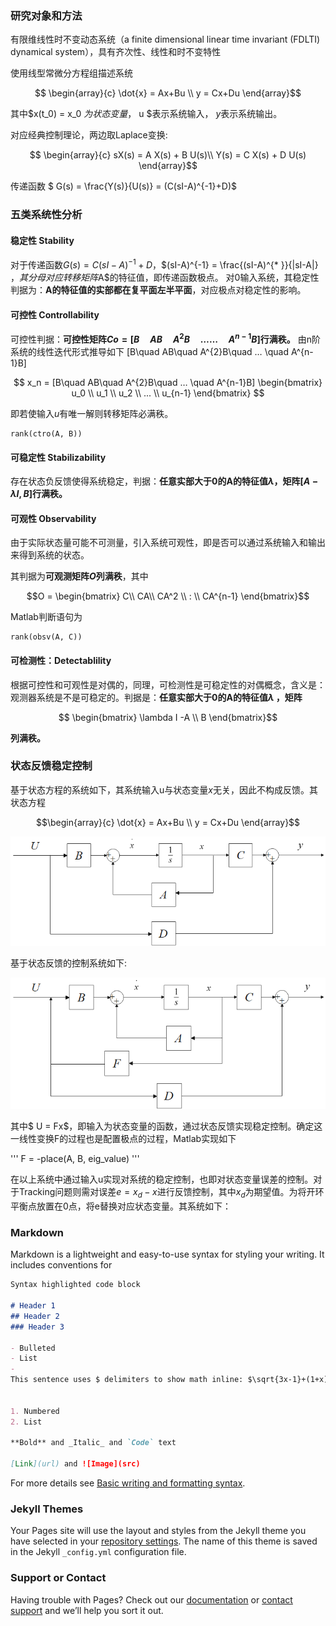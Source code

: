 <head>
    <script src="https://cdn.mathjax.org/mathjax/latest/MathJax.js?config=TeX-AMS-MML_HTMLorMML" type="text/javascript"></script>
    <script type="text/x-mathjax-config">
        MathJax.Hub.Config({
            tex2jax: {
            skipTags: ['script', 'noscript', 'style', 'textarea', 'pre'],
            inlineMath: [['$','$']]
            }
        });
    </script>
</head>

### 研究对象和方法

有限维线性时不变动态系统（a finite dimensional linear time invariant (FDLTI) dynamical system），具有齐次性、线性和时不变特性

使用线型常微分方程组描述系统

$$ \begin{array}{c}
\dot{x}  = Ax+Bu \\
 y  =  Cx+Du 
 \end{array}$$

其中$x(t_0) = x_0 $为状态变量，$ u $表示系统输入， $y$表示系统输出。

对应经典控制理论，两边取Laplace变换:

$$ \begin{array}{c}
sX(s) = A X(s) + B U(s)\\
Y(s) = C X(s) + D U(s)
\end{array}$$

传递函数 $ G(s) = \frac{Y(s)}{U(s)} = (C(sI-A)^{-1}+D)$


### 五类系统性分析

#### 稳定性 Stability

对于传递函数$G(s)=C(sI-A)^{-1}+D$，$(sI-A)^{-1} = \frac{(sI-A)^{* }}{|sI-A|} $，其分母对应转移矩阵$A$的特征值，即传递函数极点。
对0输入系统，其稳定性判据为：**A的特征值的实部都在复平面左半平面**，对应极点对稳定性的影响。

#### 可控性 Controllability

可控性判据：**可控性矩阵$Co = [B\quad AB\quad A^{2}B\quad ……\quad A^{n-1}B]$行满秩。** 由n阶系统的线性迭代形式推导如下
[B\quad AB\quad A^{2}B\quad … \quad A^{n-1}B] 

$$ x_n = [B\quad AB\quad A^{2}B\quad … \quad A^{n-1}B] 
\begin{bmatrix} 
u_0 \\ 
u_1 \\ 
u_2 \\ 
... \\ 
u_{n-1} 
\end{bmatrix} $$

即若使输入$u$有唯一解则转移矩阵必满秩。

``` 
rank(ctro(A, B))
```

#### 可稳定性 Stabilizability

存在状态负反馈使得系统稳定，判据：**任意实部大于0的A的特征值$\lambda$，矩阵$[A-\lambda I, B]$行满秩。**

#### 可观性 Observability

由于实际状态量可能不可测量，引入系统可观性，即是否可以通过系统输入和输出来得到系统的状态。

其判据为**可观测矩阵$O$列满秩**，其中

$$O = \begin{bmatrix}
 C\\
 CA\\
CA^2 \\
: \\
CA^{n-1}
\end{bmatrix}$$

Matlab判断语句为
```
rank(obsv(A, C))
```

#### 可检测性：Detectablility

根据可控性和可观性是对偶的，同理，可检测性是可稳定性的对偶概念，含义是：观测器系统是不是可稳定的。判据是：**任意实部大于0的A的特征值$\lambda$ ，矩阵**

$$ \begin{bmatrix} \lambda I -A \\ 
B \end{bmatrix}$$

**列满秩。**

### 状态反馈稳定控制

基于状态方程的系统如下，其系统输入u与状态变量$x$无关，因此不构成反馈。其状态方程

$$\begin{array}{c}
\dot{x}  = Ax+Bu \\
 y  =  Cx+Du 
\end{array}$$

![img](/Figures/feedback_fig.png)

基于状态反馈的控制系统如下:

![img](/Figures/state_feedback_fig.png)

其中$ U = Fx$，即输入为状态变量的函数，通过状态反馈实现稳定控制。确定这一线性变换F的过程也是配置极点的过程，Matlab实现如下

'''
F = -place(A, B, eig_value)
'''

在以上系统中通过输入u实现对系统的稳定控制，也即对状态变量误差的控制。对于Tracking问题则需对误差$e = {x_d} - x$进行反馈控制，其中$x_d$为期望值。为将开环平衡点放置在0点，将e替换对应状态变量。其系统如下：



### Markdown

Markdown is a lightweight and easy-to-use syntax for styling your writing. It includes conventions for

```markdown
Syntax highlighted code block

# Header 1
## Header 2
### Header 3

- Bulleted
- List
- 
This sentence uses $ delimiters to show math inline: $\sqrt{3x-1}+(1+x)^2$


1. Numbered
2. List

**Bold** and _Italic_ and `Code` text

[Link](url) and ![Image](src)
```

For more details see [Basic writing and formatting syntax](https://docs.github.com/en/github/writing-on-github/getting-started-with-writing-and-formatting-on-github/basic-writing-and-formatting-syntax).

### Jekyll Themes

Your Pages site will use the layout and styles from the Jekyll theme you have selected in your [repository settings](https://github.com/jiaoly/jiao.github.io/settings/pages). The name of this theme is saved in the Jekyll `_config.yml` configuration file.

### Support or Contact

Having trouble with Pages? Check out our [documentation](https://docs.github.com/categories/github-pages-basics/) or [contact support](https://support.github.com/contact) and we’ll help you sort it out.
